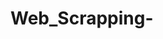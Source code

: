 # Web_Scrapping-
<!DOCTYPE html>
<html lang="en">
<head>
    <meta charset="UTF-8">
    <meta http-equiv="X-UA-Compatible" content="IE=edge">
    <meta name="viewport" content="width=device-width, initial-scale=1.0">
    <title>Document</title>
     <style>
         .a{
             font-size: 70px;
             margin-left: 400px;
         }
         .img{
             display: inline;
             size: 100px;
             width: 200px;
             height: 200px;
            
         }
     </style>
</head>
<body>
    <h1 class="a"> Web Scrapping</h1>
    <hr>
    <h1>
        Description:
    </h1>
    <ul>
        <li>
            Scrabbed the data from the web server to the Local.
        </li>
        <li>
            it used to Scrabbed the data  of all the all the teams who played in IPL 2020
        </li>
        <li>
            it displayed the score of all players on the LeaderBoard
        </li>
    </ul>
    <hr>
    <h1>
        <img src="https://github.githubassets.com/images/icons/emoji/unicode/1f680.png" alt="">
        Technical Stack
    </h1>
    <ol>
        <li>
            Technology used :Node js
        </li>
        <li>
            Module:Cheerio
        </li>
        <li>
            IDE :Visual Studio Code
        </li>
    </ol>
    <hr>
    <h1 style="font-size: 100px;">
        LeaderBoard 
    </h1>

    
</body>
</html>
